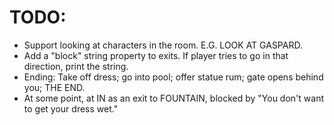 # TODO: #
 * Support looking at characters in the room. E.G. LOOK AT GASPARD.
 * Add a "block" string property to exits. If player tries to go in that direction, print the string.
 * Ending: Take off dress; go into pool; offer statue rum; gate opens behind you; THE END.
 * At some point, at IN as an exit to FOUNTAIN, blocked by "You don't want to get your dress wet."
